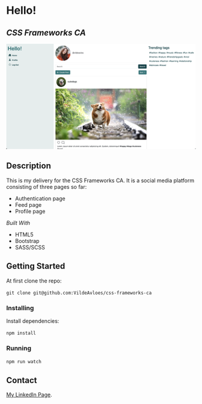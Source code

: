 # Hello!

## _CSS Frameworks CA_

![A screenshot of the portofolio page.](/src/assets/css-frameworks-screenshot.png)

## Description

This is my delivery for the CSS Frameworks CA. It is a social media platform consisting of three pages so far:

- Authentication page
- Feed page
- Profile page

_Built With_

- HTML5
- Bootstrap
- SASS/SCSS

## Getting Started

At first clone the repo:

`git clone git@github.com:VildeAvloes/css-frameworks-ca`

### Installing

Install dependencies:

`npm install`

### Running

`npm run watch`

## Contact

[My LinkedIn Page](https://www.linkedin.com/in/vilde-avloes/).
